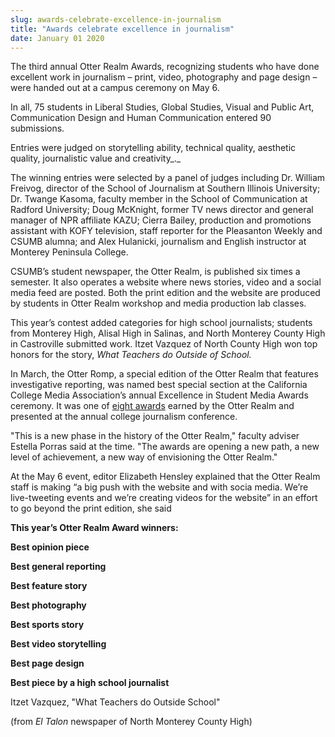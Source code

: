 ```yaml
---
slug: awards-celebrate-excellence-in-journalism
title: "Awards celebrate excellence in journalism"
date: January 01 2020
---
```


<p>The third annual Otter Realm Awards, recognizing students who have done excellent work in journalism – print, video, photography and page design – were handed out at a campus ceremony on May 6.</p><p>In all, 75 students in Liberal Studies, Global Studies, Visual and Public Art, Communication Design and Human Communication entered 90 submissions.
</p><p>Entries were judged on storytelling ability, technical quality, aesthetic quality, journalistic value and creativity_._
</p><p>The winning entries were selected by a panel of judges including Dr. William Freivog, director of the School of Journalism at Southern Illinois University; Dr. Twange Kasoma, faculty member in the School of Communication at Radford University; Doug McKnight, former TV news director and general manager of NPR affiliate KAZU; Cierra Bailey, production and promotions assistant with KOFY television, staff reporter for the Pleasanton Weekly and CSUMB alumna; and Alex Hulanicki, journalism and English instructor at Monterey Peninsula College.
</p><p>CSUMB’s student newspaper, the Otter Realm, is published six times a semester. It also operates a website where news stories, video and a social media feed are posted. Both the print edition and the website are produced by students in Otter Realm workshop and media production lab classes.
</p><p>This year’s contest added categories for high school journalists; students from Monterey High, Alisal High in Salinas, and North Monterey County High in Castroville submitted work. Itzet Vazquez of North County High won top honors for the story, <em>What Teachers do Outside of School.</em>
</p><p>In March, the Otter Romp, a special edition of the Otter Realm that features investigative reporting, was named best special section at the California College Media Association’s annual Excellence in Student Media Awards ceremony. It was one of <a href="https://csumb.edu/news/otter&#45;realm&#45;hauls&#45;awards&#45;collegiate&#45;media&#45;event?_search=Otter+Realm+Awards">eight awards</a> earned by the Otter Realm and presented at the annual college journalism conference.
</p><p>"This is a new phase in the history of the Otter Realm," faculty adviser Estella Porras said at the time. "The awards are opening a new path, a new level of achievement, a new way of envisioning the Otter Realm."
</p><p>At the May 6 event, editor Elizabeth Hensley explained that the Otter Realm staff is making “a big push with the website and with socia media. We’re live&#45;tweeting events and we’re creating videos for the website” in an effort to go beyond the print edition, she said
</p><p><strong>This year’s Otter Realm Award winners:</strong>
</p><p><strong>Best opinion piece</strong>
</p><p><strong>Best general reporting</strong>
</p><p><strong>Best feature story</strong>
</p><p><strong>Best photography</strong>
</p><p><strong>Best sports story</strong>
</p><p><strong>Best video storytelling</strong>
</p><p><strong>Best page design</strong>
</p><p><strong>Best piece by a high school journalist</strong>
</p><p>Itzet Vazquez, "What Teachers do Outside School"
</p><p>&#40;from <em>El Talon</em> newspaper of North Monterey County High&#41;
</p>
